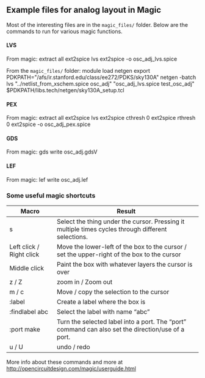 ## Example files for analog layout in Magic
Most of the interesting files are in the `magic_files/` folder.
Below are the commands to run for various magic functions.


#### LVS
From magic:
    extract all
    ext2spice lvs
    ext2spice -o osc_adj_lvs.spice

From the `magic_files/` folder:
    module load netgen
    export PDKPATH="/afs/ir.stanford.edu/class/ee272/PDKS/sky130A"
    netgen -batch lvs "../netlist_from_xschem.spice osc_adj" "osc_adj_lvs.spice test_osc_adj" $PDKPATH/libs.tech/netgen/sky130A_setup.tcl


#### PEX
From magic:
    extract all
    ext2spice lvs
    ext2spice cthresh 0
    ext2spice rthresh 0
    ext2spice -o osc_adj_pex.spice

#### GDS
From magic:
    gds write osc_adj.gdsV


#### LEF
From magic:
    lef write osc_adj.lef

### Some useful magic shortcuts
|     Macro                       |     Result                                                                                                  |
|---------------------------------|-------------------------------------------------------------------------------------------------------------|
|     s                           |     Select the thing under the cursor.   Pressing it multiple times cycles through different selections.    |
|     Left click / Right click    |     Move the lower-left of the box to the   cursor / set the upper-right of the box to the cursor           |
|     Middle click                |     Paint the box with whatever layers the   cursor is over                                                 |
|     z / Z                       |     zoom in / Zoom out                                                                                      |
|     m / c                       |     Move / copy the selection to the cursor                                                                 |
|     :label                      |     Create a label where the box is                                                                         |
|     :findlabel abc              |     Select the label with name “abc”                                                                        |
|     :port make                  |     Turn the selected label into a port.   The “port” command can also set the direction/use of a port.     |
|     u / U                       |     undo / redo                                                                                             |

More info about these commands and more at http://opencircuitdesign.com/magic/userguide.html

